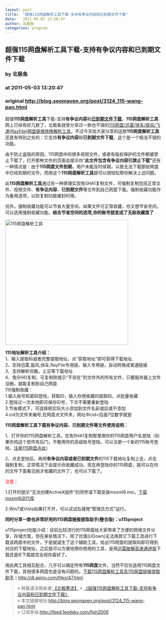```yaml
---
layout: post
title:  "超强115网盘解析工具下载-支持有争议内容和已到期文件下载"
date:   2011-05-03 13:20:47
author: 北极鱼
categories: program
---
```


## 超强115网盘解析工具下载-支持有争议内容和已到期文件下载
### by 北极鱼
### at 2011-05-03 13:20:47
### original <http://blog.seomaven.org/post/3124_115-wang-pan.html>

<p>超强<strong>115网盘解析工具</strong>下载-支持<strong>有争议内容</strong>和<strong><a href="http://blog.seomaven.org/post/3124_115-wang-pan.html">已到期文件下载</a></strong>。<strong>115网盘解析工具</strong>网上已经有好几款了，北极鱼就曾分享过一款也不错的<a href="http://blog.seomaven.org/post/3105_zhuan-yong-lian.html">115网盘/迅雷/快车/旋风/飞速(RayFile)网盘链接转换解析工具</a>。不过今天给大家分享的这款<strong>115网盘解析工具</strong>还是有特别之处的：它支持<strong>有争议内容</strong>和<strong>已到期文件下载</strong>，这个是一个相当不错的功能。</p>
<p>由于防止盗版的原因，115网盘中的很多视频文件，或者有版权保护的文件都被禁止下载了，打开那种文件的页面会提示你“<strong>此文件包含有争议内容已禁止下载”</strong>还有一种情况是：由于<strong>115网盘文件到期</strong>，用户未能及时续期，以致无法下载那些网盘中已经到期的文件。而用这个<strong>115网盘解析工具</strong>就可以很轻松帮你解决上述问题。</p>
<p>此<strong>115网盘解析工具</strong>通过另一种原理实现免SHA1复制文件，可强制复制包括正常文件、视频文件、<strong>有争议内容</strong>、<strong>已到期文件</strong>等文件到自己网盘下载。强制收藏功能作为备用选项，以防复制功能被封时用。</p>
<p>另外，强制收藏功能可以节省大量空间，如果文件可正常收藏，你又想节省空间，可以选用强制收藏功能，<strong>结合节省空间的选项,你的账号就变成了无敌收藏盘了</strong></p>
<p><a href="http://blog.seomaven.org/post/3124_115-wang-pan.html"><img style="display:inline" title="115网盘解析工具" src="http://blog.seomaven.org/wp-content/uploads/2011/05/115.jpg" alt="115网盘解析工具" width="398" height="404"></a></p>
<p><strong>115地址解析工具介绍：</strong><br>
1、输入提取码或者完整提取地址，点"获取地址"即可获得下载地址.<br>
2、支持迅雷,旋风,快车,RayFile专用链，输入专用链，自动转换成普通链接<br>
3、支持解析优酷，土豆等下载地址<br>
4、免SHA1复制，可复制除提示“不存在”的文件外的所有文件，只要服务器上文件没删，就能复制到自己网盘<br>
115强制收藏：<br>
1.输入账号和密码登陆，获取ID，输入你想收藏的提取码，点批量收藏<br>
2.登陆过一次本地即可保存ID号，下次不需要重新登陆<br>
3.节省模式下，可选择把实际大小添加到文件名前或后或不添加<br>
4.cid为文件夹编号,在网盘点文件夹，网址中cid=后面7位数字就是</p>
<p><strong>115网盘解析工具下载<strong>有争议内容</strong>、<strong>已到期文件</strong>等文件使用说明：</strong></p>
<p>1、打开你的115网盘解析工具，在免SHA1复制那里用你的115网盘用户名登陆（如果你怕这个软件有后门，不敢用你的高级账号登陆，可以注册一个新的115账号登陆，<a href="http://u.115.com/invite/1d2c2b40">注册115网盘点此</a>）</p>
<p>2、点击登陆后，再把<strong>有争议内容或者已到期文件</strong>的115下载地址复制上去，点击强制复制，正常情况下会提示你收藏成功，现在再登陆你的115网盘，就可以在你的文件下面看见刚才收藏的文件了，也可以下载了。</p>
<p><span style="color:#ff0000">注意：</span></p>
<p>1.打开时提示"无法创建ActiveX组件"的同学请下载安装msxml6.msi，<a title="下载msxml6运行库" href="http://dl.epinv.com/files/46.html">下载msxml6运行库</a></p>
<p>2.Win7或Vista如果打不开，可以试试右键用“管理员方式”运行。</p>
<p><strong>同时分享一款也非常好用的115网盘链接提取助手(整合版)：u115project</strong></p>
<p>u115project功能介绍：目前比较流行的115网盘给大家带来了方便的网络文件分享、存储方案，但在某些情况下，除了优蛋(UDown)无法用其它下载工具进行下载该网盘中的文件，于是就诞生了这个辅助工具，给出115网盘的提取码即可得到对应的下载地址，之后就可以方便地用你想用的工具，是用<a href="http://blog.seomaven.org/post/3122_xun-lei-gao-su-tong-dao.html">迅雷破解高速通道版</a>下载还是IE下载就完全视你喜好了。</p>
<p>用此两工具相互配合，几乎可以搞定所有<strong>115网盘</strong>文件，当然不仅仅适用115网盘文件下载，其他很多网盘也是没有问题的。<a href="http://dl.epinv.com/files/47.html">下载115网盘解析工具及115网盘链接提取助手</a>丨<a title="http://dl.epinv.com/files/47.html" href="http://dl.epinv.com/files/47.html">http://dl.epinv.com/files/47.html</a></p>
<blockquote><div>  » 转载请注明来源:<a title="北极寒流实用软件" href="http://blog.seomaven.org">【北极寒流】</a> » <a rel="bookmark" title="超强115网盘解析工具下载-支持有争议内容和已到期文件下载" href="http://blog.seomaven.org/post/3124_115-wang-pan.html">《超强115网盘解析工具下载-支持有争议内容和已到期文件下载》</a></div><div> » 本文链接地址:<a rel="bookmark" title="超强115网盘解析工具下载-支持有争议内容和已到期文件下载" href="http://blog.seomaven.org/post/3124_115-wang-pan.html">http://blog.seomaven.org/post/3124_115-wang-pan.html</a></div><div>  » 订阅本站:<a title="北极寒流实用软件" href="http://feed.feedsky.com/fish2008">http://feed.feedsky.com/fish2008</a></div></blockquote><img src="http://www1.feedsky.com/t1/514067670/fish2008/feedsky/s.gif?r=http://blog.seomaven.org/post/3124_115-wang-pan.html" border="0" height="0" width="0">